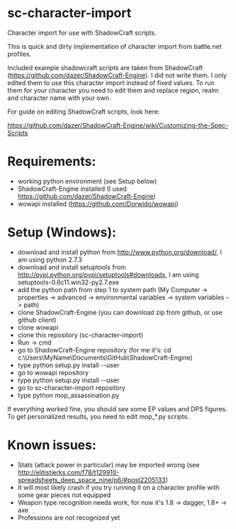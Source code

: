 sc-character-import
===================

Character import for use with ShadowCraft scripts.

This is quick and dirty implementation of character import from
battle.net profiles.

Included example shadowcraft scripts are taken from ShadowCraft
(https://github.com/dazer/ShadowCraft-Engine). I did not write them.
I only edited them to use this character import instead of fixed
values. To run them for your character you need to edit them and
replace region, realm and character name with your own.

For guide on editing ShadowCraft scripts, look here: 

https://github.com/dazer/ShadowCraft-Engine/wiki/Customizing-the-Spec-Scripts


Requirements:
=============

* working python environment (see Setup below)
* ShadowCraft-Engine installed (I used https://github.com/dazer/ShadowCraft-Engine)
* wowapi installed (https://github.com/Dorwido/wowapi)

Setup (Windows):
================

* download and install python from http://www.python.org/download/, I am using python 2.7.3
* download and install setuptools from http://pypi.python.org/pypi/setuptools#downloads, I am using setuptools-0.6c11.win32-py2.7.exe
* add the python path from step 1 to system path (My Computer -> properties -> advanced -> environmental variables -> system variables -> path)
* clone ShadowCraft-Engine (you can download zip from github, or use github client)
* clone wowapi
* clone this repository (sc-character-import)
* Run -> cmd
* go to ShadowCraft-Engine repository (for me it's: cd c:\Users\MyName\Documents\GitHub\ShadowCraft-Engine)
* type python setup.py install --user
* go to wowapi repository
* type python setup.py install --user
* go to sc-character-import repository
* type python mop_assassination.py

If everything worked fine, you should see some EP values and DPS figures. To
get personalized results, you need to edit mop_*.py scripts.

Known issues:
=============

* Stats (attack power in particular) may be imported wrong 
  (see http://elitistjerks.com/f78/t129910-spreadsheets_deep_space_nine/p6/#post2205133)
* It will most likely crash if you try running it on a character
  profile with some gear pieces not equipped
* Weapon type recognition needs work, for now it's 1.8 -> dagger, 1.8+ -> axe
* Professions are not recognized yet

